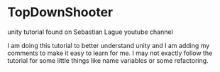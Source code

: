 # TopDownShooter
unity tutorial found on Sebastian Lague youtube channel

I am doing this tutorial to better understand unity and I am adding my comments to make it easy to learn for me.
I may not exactly follow the tutorial for some little things like name variables or some refactoring.
